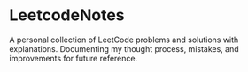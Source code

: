 # LeetcodeNotes
A personal collection of LeetCode problems and solutions with explanations. Documenting my thought process, mistakes, and improvements for future reference.
